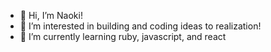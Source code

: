 - 👋 Hi, I’m Naoki! 
- 👀 I’m interested in building and coding ideas to realization! 
- 🌱 I’m currently learning ruby, javascript, and react

<!---
iamnaokitakahashi/iamnaokitakahashi is a ✨ special ✨ repository because its `README.md` (this file) appears on your GitHub profile.
You can click the Preview link to take a look at your changes.
--->
